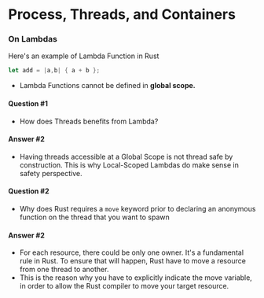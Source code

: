 # Process, Threads, and Containers

### On Lambdas 
Here's an example of Lambda Function in Rust 
```rust
let add = |a,b| { a + b };
```
- Lambda Functions cannot be defined in **global scope.**

#### Question #1
- How does Threads benefits from Lambda? 
#### Answer #2
- Having threads accessible at a Global Scope is not thread safe by construction. This is why Local-Scoped Lambdas do make sense in safety perspective.

#### Question #2
- Why does Rust requires a `move` keyword prior to declaring an anonymous function on the thread that you want to spawn

#### Answer #2
- For each resource, there could be only one owner. It's a fundamental rule in Rust. To ensure that will happen, Rust have to move a resource from one thread to another.
- This is the reason why you have to explicitly indicate the move variable, in order to allow the Rust compiler to move your target resource.